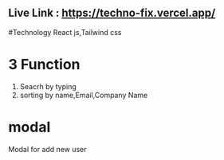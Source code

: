 ## Live Link : https://techno-fix.vercel.app/
#Technology 
 React js,Tailwind css 
# 3 Function 
1. Seacrh by typing
2. sorting by name,Email,Company Name
# modal 
Modal for add new user 
